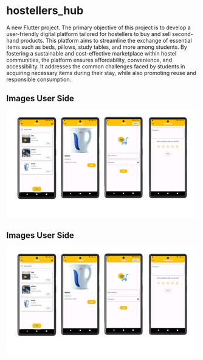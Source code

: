 # hostellers_hub

A new Flutter project. The primary objective of this project is to develop a user-friendly digital platform tailored for hostellers to buy and sell second-hand products. This platform aims to streamline the exchange of essential items such as beds, pillows, study tables, and more among students. By fostering a sustainable and cost-effective marketplace within hostel communities, the platform ensures affordability, convenience, and accessibility. It addresses the common challenges faced by students in acquiring necessary items during their stay, while also promoting reuse and responsible consumption.

## Images User Side

![App Screenshot](https://github.com/ihsan7770/hostellers_hub/blob/d90c8065d1d821722a8c3afee5b8497036c00b27/hostellers%20hub%20user.png?raw=true)

## Images User Side

![App Screenshot](https://github.com/ihsan7770/hostellers_hub/blob/d90c8065d1d821722a8c3afee5b8497036c00b27/hostellers%20hub%20user.png?raw=true)
